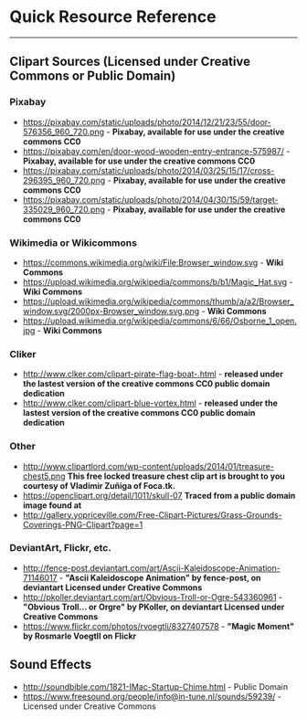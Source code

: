 # Quick Resource Reference
---
## Clipart Sources (Licensed under Creative Commons or Public Domain)
### Pixabay
* https://pixabay.com/static/uploads/photo/2014/12/21/23/55/door-576356_960_720.png -  __**Pixabay, available for use under the creative commons CC0**__
* https://pixabay.com/en/door-wood-wooden-entry-entrance-575987/ -  __**Pixabay, available for use under the creative commons CC0**__
* https://pixabay.com/static/uploads/photo/2014/03/25/15/17/cross-296395_960_720.png - __**Pixabay, available for use under the creative commons CC0**__
* https://pixabay.com/static/uploads/photo/2014/04/30/15/59/target-335029_960_720.png - __**Pixabay, available for use under the creative commons CC0**__

### Wikimedia or Wikicommons
* https://commons.wikimedia.org/wiki/File:Browser_window.svg - __**Wiki Commons**__
* https://upload.wikimedia.org/wikipedia/commons/b/b1/Magic_Hat.svg - __**Wiki Commons**__
* https://upload.wikimedia.org/wikipedia/commons/thumb/a/a2/Browser_window.svg/2000px-Browser_window.svg.png - __**Wiki Commons**__
* https://upload.wikimedia.org/wikipedia/commons/6/66/Osborne_1_open.jpg - __**Wiki Commons**__

### Cliker
* http://www.clker.com/clipart-pirate-flag-boat-.html - __released under the lastest version of the creative commons CC0 public domain dedication__
* http://www.clker.com/clipart-blue-vortex.html - __released under the lastest version of the creative commons CC0 public domain dedication__

### Other
* http://www.clipartlord.com/wp-content/uploads/2014/01/treasure-chest5.png __This free locked treasure chest clip art is brought to you courtesy of Vladimir Zuñiga of Foca.tk.__
* https://openclipart.org/detail/1011/skull-07 __Traced from a public domain image found at__ 
* http://gallery.yopriceville.com/Free-Clipart-Pictures/Grass-Grounds-Coverings-PNG-Clipart?page=1

### DeviantArt, Flickr, etc.
* http://fence-post.deviantart.com/art/Ascii-Kaleidoscope-Animation-71146017 - __"Ascii Kaleidoscope Animation" by fence-post, on deviantart Licensed under Creative Commons__
* http://pkoller.deviantart.com/art/Obvious-Troll-or-Ogre-543360961 - __"Obvious Troll... or Orgre" by PKoller, on deviantart Licensed under Creative Commons__
* https://www.flickr.com/photos/rvoegtli/8327407578 - __"Magic Moment" by Rosmarle Voegtll on Flickr__


## Sound Effects
* http://soundbible.com/1821-IMac-Startup-Chime.html - Public Domain
* https://www.freesound.org/people/info@in-tune.nl/sounds/59239/ - Licensed under Creative Commons
